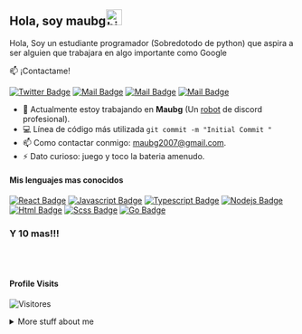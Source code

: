## Hola, soy maubg<img src="https://user-images.githubusercontent.com/1303154/88677602-1635ba80-d120-11ea-84d8-d263ba5fc3c0.gif" width="28px" alt="hi">

Hola, Soy un estudiante programador (Sobredotodo de python) que aspira a ser alguien que trabajara en algo importante como Google

:mailbox: ¡Contactame!

[![Twitter Badge](https://img.shields.io/badge/-@MauBG6-1ca0f1?style=flat&labelColor=1ca0f1&logo=twitter&logoColor=white&link=https://twitter.com/MauBG6)](https://twitter.com/MauBG6)
[![Mail Badge](https://img.shields.io/badge/-Maubg-e74c3c?style=flat&labelColor=e74c3c&logo=youtube&logoColor=white)](https://www.youtube.com/channel/UCGq-b5ap4sOvbFvOV5W6fkQ?view_as=subscriber) 
[![Mail Badge](https://img.shields.io/badge/-@compilando123-e84393?style=flat&labelColor=e84393&logo=instagram&logoColor=white)](https://www.instagram.com/compilando123/?hl=es) [![Mail Badge](https://img.shields.io/badge/-maubg2007-c0392b?style=flat&labelColor=c0392b&logo=gmail&logoColor=white)](mailto:maubg2007@gmail.com@gmail.com)


- 🔭 Actualmente estoy trabajando en **Maubg** (Un [robot](https://github.com/maubg-debug/maubot) de discord profesional).
- :computer: Línea de código más utilizada `git commit -m "Initial Commit "`
- 📫 Como contactar conmigo: maubg2007@gmail.com.
- ⚡ Dato curioso: juego y toco la bateria amenudo.

#### Mis lenguajes mas conocidos

[![React Badge](https://img.shields.io/badge/-React-61DBFB?style=for-the-badge&labelColor=black&logo=react&logoColor=61DBFB)](#) 
[![Javascript Badge](https://img.shields.io/badge/-Javascript-F0DB4F?style=for-the-badge&labelColor=black&logo=javascript&logoColor=F0DB4F)](#) 
[![Typescript Badge](https://img.shields.io/badge/-Typescript-007acc?style=for-the-badge&labelColor=black&logo=typescript&logoColor=007acc)](#) 
[![Nodejs Badge](https://img.shields.io/badge/-Nodejs-3C873A?style=for-the-badge&labelColor=black&logo=node.js&logoColor=3C873A)](#) 
[![Html Badge](https://img.shields.io/badge/-Html5-c0392b?style=for-the-badge&labelColor=black&logo=Html5&logoColor=c0392b)](#)
[![Scss Badge](https://img.shields.io/badge/-Scss-8e44ad?style=for-the-badge&labelColor=black&logo=sass&logoColor=8e44ad)](#)
[![Go Badge](https://img.shields.io/badge/-Go-2980b9?style=for-the-badge&labelColor=black&logo=go&logoColor=2980b9)](#)

### Y 10 mas!!!

<br />
<br />


#### Profile Visits 

![Visitores](https://visitor-badge.glitch.me/badge?page_id=maubg-debug.maubg-debug)

<details>
<summary>
  More stuff about me
</summary>

<br >

I love sharing knowledge and putting tutorials, courses and posts together for helping other developers, and tjat's why CoderOne Youtube Channel exists!

#### What is CoderOne?

CoderOne is a youtube channel for learning Web/Mobile development, coding and design. Including new technologies and frameworks and anything really related to development world.

#### Coding Stats

<!--START_SECTION:waka-->
```text
TypeScript   15 hrs 41 mins  ████████████████████▓░░░░   82.29 % 
HTML         1 hr 50 mins    ██▒░░░░░░░░░░░░░░░░░░░░░░   09.61 % 
Markdown     1 hr 27 mins    ██░░░░░░░░░░░░░░░░░░░░░░░   07.63 % 
Other        2 mins          ░░░░░░░░░░░░░░░░░░░░░░░░░   00.25 % 
YAML         2 mins          ░░░░░░░░░░░░░░░░░░░░░░░░░   00.19 % 
```
<!--END_SECTION:waka-->

#### Github Stats

![Ipenywis's github stats](https://github-readme-stats.vercel.app/api?username=ipenywis&count_private=true&theme=tokyonight&hide=contribs,prs)

</details>